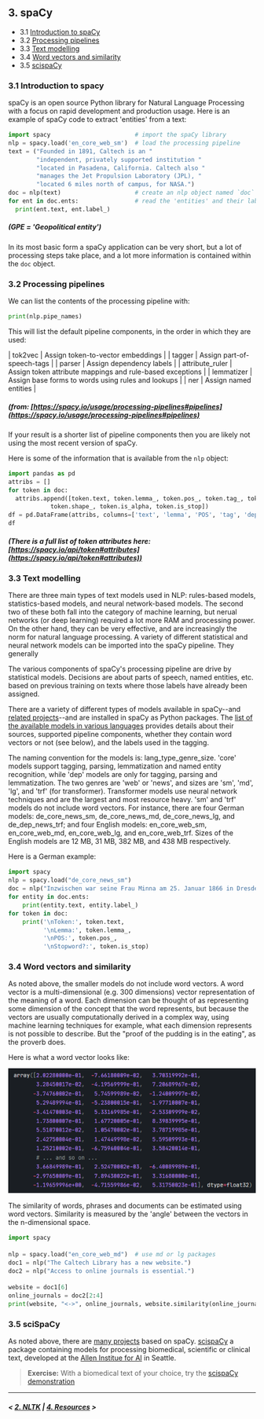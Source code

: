## 3. spaCy

- 3.1 [Introduction to spaCy](#spacy)
- 3.2 [Processing pipelines](#pipe)
- 3.3 [Text modelling](#model)
- 3.4 [Word vectors and similarity](#vec)
- 3.5 [scispaCy](#sci)

### <a name='spacy'/>3.1 Introduction to spacy

spaCy is an open source Python library for Natural Language Processing with a focus on rapid development 
and production usage. Here is an example of spaCy code to extract 'entities' from a text:

```python
import spacy                        # import the spaCy library
nlp = spacy.load('en_core_web_sm')  # load the processing pipeline
text = ("Founded in 1891, Caltech is an "
        "independent, privately supported institution "
        "located in Pasadena, California. Caltech also "
        "manages the Jet Propulsion Laboratory (JPL), "
        "located 6 miles north of campus, for NASA.")
doc = nlp(text)                     # create an nlp object named `doc`
for ent in doc.ents:                # read the 'entities' and their labels, from `doc`
  print(ent.text, ent.label_)
```
##### (GPE = 'Geopolitical entity')

In its most basic form a spaCy application can be very short, but a lot of processing steps take place,
and a lot more information is contained within the `doc` object.

### <a name='pipe'/>3.2 Processing pipelines

We can list the contents of the processing pipeline with:

```python
print(nlp.pipe_names)
```

This will list the default pipeline components, in the order in which they are used:

| tok2vec | Assign token-to-vector embeddings |
| tagger | Assign part-of-speech-tags |
| parser | Assign dependency labels |
| attribute_ruler | Assign token attribute mappings and rule-based exceptions |
| lemmatizer | Assign base forms to words using rules and lookups |
| ner | Assign named entities |

##### (from: [https://spacy.io/usage/processing-pipelines#pipelines](https://spacy.io/usage/processing-pipelines#pipelines)

If your result is a shorter list of pipeline components then you are likely not using the most recent version of spaCy.

Here is some of the information that is available from the `nlp` object:

```python
import pandas as pd
attribs = []
for token in doc:
  attribs.append([token.text, token.lemma_, token.pos_, token.tag_, token.dep_,
            token.shape_, token.is_alpha, token.is_stop])
df = pd.DataFrame(attribs, columns=['text', 'lemma', 'POS', 'tag', 'dependency', 'shape', 'alpha', 'stop'])
df
```

##### (There is a full list of token attributes here: [https://spacy.io/api/token#attributes](https://spacy.io/api/token#attributes))

### <a name='model'/>3.3 Text modelling

There are three main types of text models used in NLP: rules-based models, statistics-based models, and neural network-based models. The second two of these both fall into the category of machine learning, but nerual networks (or deep learning) required a lot more RAM and processing power. On the other hand, they can be very effective, and are increasingly the norm for natural language processing. A variety of different statistical and neural network models can be imported into the spaCy pipeline. They generally 

The various components of spaCy's processing pipeline are drive by statistical models. Decisions are about parts of speech, named entities, etc. based on previous training on texts where those labels have already been assigned.

There are a variety of different types of models available in spaCy--and [related projects](https://spacy.io/universe)--and are installed
in spaCy as Python packages. The [list of the available models in various languages](https://spacy.io/models/en) provides details about their sources, supported pipeline components, whether they contain word vectors or not (see below), and the labels used in the tagging.

The naming convention for the models is: lang_type_genre_size. 'core' models support tagging, parsing, lemmatization 
and named entity recognition, while 'dep' models are only for tagging, parsing and lemmatization. The two genres are 
'web' or 'news', and sizes are 'sm', 'md', 'lg', and 'trf' (for transformer). Transformer models use neural network 
techniques and are the largest and most resource heavy. 'sm' and 'trf' models do not include word vectors. 
For instance, there are four German models: de_core_news_sm, de_core_news_md, de_core_news_lg, and de_dep_news_trf; 
and four English models: en_core_web_sm, en_core_web_md, en_core_web_lg, and en_core_web_trf.
Sizes of the English models are 12 MB, 31 MB, 382 MB, and 438 MB respectively.

Here is a German example:

```python
import spacy
nlp = spacy.load("de_core_news_sm")
doc = nlp("Inzwischen war seine Frau Minna am 25. Januar 1866 in Dresden gestorben.") # 'Meanwhile, his wife Minna, had died on January 25, 1866 in Dresden.'
for entity in doc.ents:
    print(entity.text, entity.label_)
for token in doc:
    print('\nToken:', token.text, 
          '\nLemma:', token.lemma_, 
          '\nPOS:', token.pos_, 
          '\nStopword?:', token.is_stop)
```

### <a name='vec'/>3.4 Word vectors and similarity

As noted above, the smaller models do not include word vectors. A word vector is a multi-dimensional (e.g. 300 dimensions) vector
representation of the meaning of a word. Each dimension can be thought of as representing some dimension of the concept that the word
represents, but because the vectors are usually computationally derived in a complex way, using machine learning techniques for example,
what each dimension represents is not possible to describe. But the "proof of the pudding is in the eating", as the proverb does.

Here is what a word vector looks like:

<img src='vector.png' alt='Word vector'/>

The similarity of words, phrases and documents can be estimated using word vectors. Similarity is measured by the 'angle'
between the vectors in the n-dimensional space.

```python
import spacy

nlp = spacy.load("en_core_web_md")  # use md or lg packages
doc1 = nlp("The Caltech Library has a new website.")
doc2 = nlp("Access to online journals is essential.")

website = doc1[6]
online_journals = doc2[2:4]
print(website, "<->", online_journals, website.similarity(online_journals))
```

### <a name='sci'/>3.5 sciSpaCy

As noted above, there are [many projects](https://spacy.io/universe) based on spaCy. [scispaCy](https://allenai.github.io/scispacy/)
a package containing models for processing biomedical, scientific or clinical text, developed at the [Allen Institue for AI](https://allenai.org/) in Seattle. 

> **Exercise:** With a biomedical text of your choice, try the [scispaCy demonstration](https://scispacy.apps.allenai.org/)

---

##### \< [2. NLTK](nltk.md) \| [4. Resources](resources.md) \>

